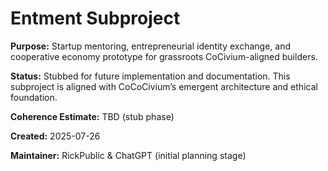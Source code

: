 <!-- Filename: README_entment.md -->
# Entment Subproject

**Purpose:**
Startup mentoring, entrepreneurial identity exchange, and cooperative economy prototype for grassroots CoCivium-aligned builders.

**Status:**
Stubbed for future implementation and documentation. This subproject is aligned with CoCoCivium’s emergent architecture and ethical foundation.

**Coherence Estimate:**
TBD (stub phase)

**Created:** 2025-07-26

**Maintainer:** RickPublic & ChatGPT (initial planning stage)



